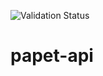 ![Validation Status](https://validator.swagger.io/validator?url=https://raw.githubusercontent.com/gbalnis/papet-api/master/papet-api.yaml)
# papet-api
